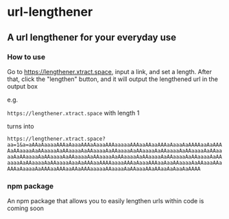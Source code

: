 # url-lengthener
## A url lengthener for your everyday use
### How to use
Go to https://lengthener.xtract.space,
input a link, and set a length. After that, click the "lengthen" button,
and it will output the lengthened url in the output box

e.g.

`
https://lengthener.xtract.space
`
with length 1

turns into

`
https://lengthener.xtract.space?aa=1&a=aAAaAaaaaAAAaAaaaAAAaAaaaAAAaaaaaAAAaaAAaaAAAaAaaaAaAAAAaaAaAAAAaAAaaaaAaAAaaaaAaAAaaaaAaAAaaaaAaAAaaaaAaAAaaaaAaAAaaaaAaAAaaaaAaAAaaaaAaAAaaaaAaAAaaaaAaAAaaaaAaAAaaaaAaAAaaaaAaAAaaaaAaAAaaaaAaAAaaaaAaAAaaaaAaAAaaaaAaAAaaaaAaaAaAAAaaAAAAaaaaAAAaAaaaAAAaaAaaAAaaaaAaAAaaaAAaAAAaAaaaaAaAAAaaAAAaaAAaAAAaaaaaAAaaaaAaAAaaaAAaAAaaAaAaaAaAAAA
`

### npm package
An npm package that allows you to easily lengthen urls within code is coming soon
